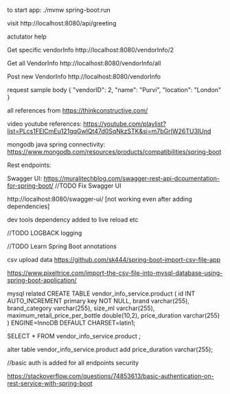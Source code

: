 to start app: ./mvnw spring-boot:run

visit http://localhost:8080/api/greeting

actutator help

Get specific vendorInfo
http://localhost:8080/vendorInfo/2

Get all VendorInfo
http://localhost:8080/vendorInfo/all

Post new VendorInfo
http://localhost:8080/vendorInfo

request sample body
{
"vendorID": 2,
"name": "Purvi",
"location": "London"
}

all references from
https://thinkconstructive.com/

video youtube references:
https://youtube.com/playlist?list=PLcs1FElCmEu121gqGwlQt47d0SqNkzSTK&si=m7bGrIW26TU3IUnd

mongodb java spring connectivity:
https://www.mongodb.com/resources/products/compatibilities/spring-boot

Rest endpoints:


Swagger UI:
https://muralitechblog.com/swagger-rest-api-dcoumentation-for-spring-boot/
//TODO Fix Swagger UI

http://localhost:8080/swagger-ui/ [not working even after adding dependencies]

dev tools dependency added to live reload etc

//TODO
LOGBACK logging

//TODO
Learn Spring Boot annotations

csv upload data
https://github.com/sk444/spring-boot-import-csv-file-app

https://www.pixeltrice.com/import-the-csv-file-into-mysql-database-using-spring-boot-application/

mysql related
CREATE TABLE vendor_info_service.product (
id INT AUTO_INCREMENT primary key NOT NULL,
brand varchar(255),
brand_category varchar(255),
size_ml varchar(255),
maximum_retail_price_per_bottle double(10,2),
price_duration varchar(255)
) ENGINE=InnoDB DEFAULT CHARSET=latin1;



SELECT * FROM vendor_info_service.product ;

alter table vendor_info_service.product add price_duration varchar(255);


//basic auth is added for all endpoints security 

https://stackoverflow.com/questions/74853613/basic-authentication-on-rest-service-with-spring-boot